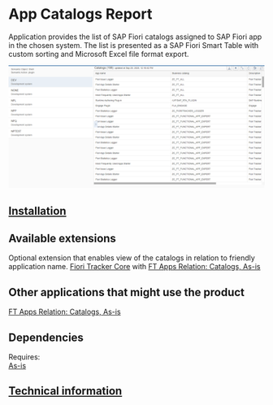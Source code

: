# App Catalogs Report

Application provides the list of SAP Fiori catalogs assigned to SAP Fiori app in the chosen system. The list is presented as a SAP Fiori Smart Table with custom sorting and Microsoft Excel file format export.

[![](res/ac.png) ](res/ac.png) 

## [Installation](inst.md)

## Available extensions
Optional extension that enables view of the catalogs in relation to friendly application name.
[Fiori Tracker Core](../../core/SPS02/main.md) with [FT Apps Relation: Catalogs, As-is](../../ft-apps-rel-catalogs-asis/FPS01/main.md)

## Other applications that might use the product
[FT Apps Relation: Catalogs, As-is](../../ft-apps-rel-catalogs-asis/FPS01/main.md)

## Dependencies
Requires:  
[As-is](../../asis/FPS01/main.md)

## [Technical information](tech.md)


